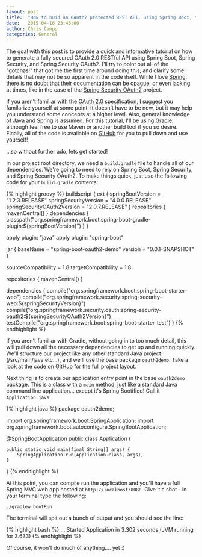 ```yaml
---
layout: post
title:  "How to buid an OAuth2 protected REST API, using Spring Boot, Spring Security, and Spring Security OAuth2"
date:   2015-04-16 23:46:00
author: Chris Campo
categories: General
---
```


The goal with this post is to provide a quick and informative tutorial on how to generate a fully secured OAuth 2.0
RESTful API using Spring Boot, Spring Security, and Spring Security OAuth2. I'll try to point out all of the "gotchas!"
that got me the first time around doing this, and clarify some details that may not be so apparent in the code itself.
While I love [Spring](http://spring.io), there is no doubt that their documentation can be opague, or even lacking at
times, like in the case of the [Spring Security OAuth2](http://projects.spring.io/spring-security-oauth/docs/Home.html)
project.

If you aren't familiar with the [OAuth 2.0 specification](http://oauth.net/2/), I suggest you familarize yourself at
some point. It doesn't have to be now, but it may help you understand some concepts at a higher level. Also, general
knowledge of Java and Spring is assumed. For this tutorial, I'll be using [Gradle](http://gradle.org), although feel
free to use Maven or another build tool if you so desire. Finally, all of the code is available on [GitHub](github) for
you to pull down and use yourself!

...so without further ado, lets get started!

In our project root directory, we need a `build.gradle` file to handle all of our dependencies. We're going to need to
rely on Spring Boot, Spring Security, and Spring Security OAuth2. To make things quick, just use the following code for
your `build.gradle` contents:

{% highlight groovy %}
buildscript {
    ext {
        springBootVersion = "1.2.3.RELEASE"
        springSecurityVersion = "4.0.0.RELEASE"
        springSecurityOAuth2Version = "2.0.7.RELEASE"
    }
    repositories {
        mavenCentral()
    }
    dependencies {
        classpath("org.springframework.boot:spring-boot-gradle-plugin:${springBootVersion}")
    }
}

apply plugin: "java"
apply plugin: "spring-boot"

jar {
    baseName = "spring-boot-oauth2-demo"
    version = "0.0.1-SNAPSHOT"
}

sourceCompatibility = 1.8
targetCompatibility = 1.8

repositories {
    mavenCentral()
}

dependencies {
    compile("org.springframework.boot:spring-boot-starter-web")
    compile("org.springframework.security:spring-security-web:${springSecurityVersion}")
    compile("org.springframework.security.oauth:spring-security-oauth2:${springSecurityOAuth2Version}")
    testCompile("org.springframework.boot:spring-boot-starter-test")
}
{% endhighlight %}


If you aren't familiar with Gradle, without going in to too much detail, this will pull down all the necessary
dependencies to get up and running quickly. We'll structure our project like any other standard Java project
(/src/main/java etc...), and we'll use the base package `oauth2demo`. Take a look at the code on [GitHub](github) for
the full project layout.

Next thing is to create our application entry point in the base `oauth2demo` package. This is a class with a `main`
method, just like a standard Java command line application... except it's Spring Bootified! Call it `Application.java`:

{% highlight java %}
package oauth2demo;

import org.springframework.boot.SpringApplication;
import org.springframework.boot.autoconfigure.SpringBootApplication;

@SpringBootApplication
public class Application {

    public static void main(final String[] args) {
        SpringApplication.run(Application.class, args);
    }
}
{% endhighlight %}

At this point, you can compile run the application and you'll have a full Spring MVC web app hosted at
`http://localhost:8080`. Give it a shot - in your terminal type the following:

    ./gradlew bootRun

The terminal will spit out a bunch of output and you should see the line:

{% highlight bash %}
... Started Application in 3.302 seconds (JVM running for 3.633)
{% endhighlight %}

Of course, it won't do much of anything.... yet :)


[github]: https://github.com/ccampo133/spring-boot-oauth2-demo

